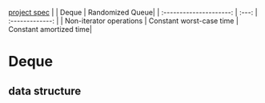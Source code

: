 [project spec](https://coursera.cs.princeton.edu/algs4/assignments/queues/specification.php)
|                         | Deque | Randomized Queue|
| :---------------------: | :---: | :-------------: |
| Non-iterator operations | Constant worst-case time | Constant amortized time|
# Deque  
## data structure


